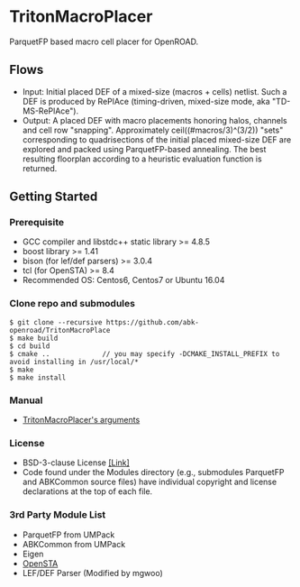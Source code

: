 # TritonMacroPlacer

ParquetFP based macro cell placer for OpenROAD.

## Flows
* Input: Initial placed DEF of a mixed-size (macros + cells) netlist. Such a DEF is produced by RePlAce (timing-driven, mixed-size mode, aka "TD-MS-RePlAce").
* Output: A placed DEF with macro placements honoring halos, channels and cell row "snapping".  Approximately ceil((#macros/3)^(3/2)) "sets" corresponding to quadrisections of the initial placed mixed-size DEF are explored and packed using ParquetFP-based annealing. The best resulting floorplan according to a heuristic evaluation function is returned.

## Getting Started
### Prerequisite
* GCC compiler and libstdc++ static library >= 4.8.5
* boost library >= 1.41
* bison (for lef/def parsers) >= 3.0.4
* tcl (for OpenSTA) >= 8.4
* Recommended OS: Centos6, Centos7 or Ubuntu 16.04

### Clone repo and submodules 
    $ git clone --recursive https://github.com/abk-openroad/TritonMacroPlace
    $ make build
    $ cd build
    $ cmake ..             // you may specify -DCMAKE_INSTALL_PREFIX to avoid installing in /usr/local/*
    $ make
    $ make install

### Manual
* [TritonMacroPlacer's arguments](doc/BinaryArguments.md)

### License
* BSD-3-clause License [[Link]](LICENSE)
* Code found under the Modules directory (e.g., submodules ParquetFP and ABKCommon source files) have individual copyright and license declarations at the top of each file.  

### 3rd Party Module List
* ParquetFP from UMPack
* ABKCommon from UMPack
* Eigen
* [OpenSTA](https://github.com/abk-openroad/OpenSTA)
* LEF/DEF Parser (Modified by mgwoo)



